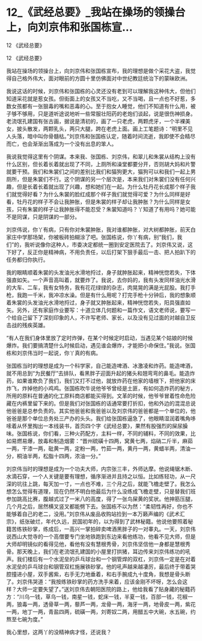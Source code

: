 # 12_《武经总要》_我站在操场的领操台上，向刘京伟和张国栋宣...

12 《武经总要》

12 《武经总要》

我站在操场的领操台上，向刘京伟和张国栋宣布，我的理想是做个采花大盗，我觉得自己格外伟大，面对眼前的方圆十里仿佛面对中世纪教廷统治下的蒙昧欧洲。

我说这话的时候，刘京伟和张国栋的心灵还没有老到可以理解我这种伟大，但他们知道采花就是惹女孩。但街面上的女孩又不当吃，又不当喝，且一点也不好惹，多数女孩都有一张狠毒的嘴和恶毒的心。至于抱女人睡觉，他们不知道有什么用，被子够不够用，只是道听途说地听一些常服壮阳药的老炮们谈起，说是很伤神损身。老流氓孔建国有张古画，据说是清初的，画了一只老虎，两颗虎牙，一个半裸美女，披头散发，两颗乳头，两只大腿，跨在老虎上面。画上工笔题诗：“明里不见人头落，暗中叫你骨髓枯。”刘京伟和张国栋认定，随着时间流逝，我即使不会精尽而亡，也会渐渐出落成为一个没有出息的笨人。

我说我觉得这里有个阴谋。本来我、张国栋、刘京伟，和翠儿和朱裳从结构上没有什么区别，但长着长着就出现了不同，上厕所和澡堂都要分开，否则胡大妈和片警就要干预。我们和朱裳们之间的差别比我们和猫狗更大，猫狗可以和我们一起上男厕所，但是朱裳们不行。这个阴谋的另一个层次是，本来我们对朱裳们没有任何兴趣，但是长着长着就出现了兴趣，想和她们在一起。为什么牡丹花长成那个样子我们就觉得好看？为什么朱裳的脸红成那个样子我们就觉得可爱？为什么同样是好看，牡丹花的样子不会让我肿胀，但是朱裳的样子却让我肿胀？为什么同样是女孩，只有朱裳的样子让我肿胀得不能忍受？朱裳知道吗？丫知道了有用吗？她可能不是同谋，只是阴谋的一部分。

刘京伟说，你丫有病，只有你对朱裳肿胀，我对谁都肿胀，对大树都肿胀，前天白家庄中学那场架，你被板砖拍糊涂了吧。张国栋说，你丫有病，别“我们，我们”的，我听说像你这种人，市委决定都统一圈到安定医院去了。刘京伟又说，这下好了，反正你是精神病，不用负责任，以后打架下狠手最后一击、把人拍趴下的任务都归你执行。

我的眼睛顺着朱裳的头发油光水滑地捋过，身子就肿胀起来，精神恍惚若失，下体强直如矢。一个声音高叫着，就要炸了。我说，去你妈的，我有头发同样油光水滑的大车、二车，我有女特务，我有花花绿绿的杂志，肉晃晃的满是光屁股。我打手枪，我跑一千米，我冲凉水澡。但是有什么用呢？打完手枪十分钟后，我的想象顺着朱裳的头发油光水滑地捋过，身子就又肿胀起来，精神恍惚若失，阳具强直如矢。另外，还有家庭作业要写：十道立体几何题和一篇作文，语文老师说，要写一个给自己留下了深刻印象的人，不许写老师、家长，以及没有见过面的对越自卫反击战的残疾英雄。

“有人在我们身体里放了定时炸弹，在某个时候定时启动，当遇见某个姑娘的时候爆炸。我们要搞清楚什么时候启动，遇见谁会爆炸，才能把小命保住。”我说。张国栋和刘京伟当时一起说，你丫真的有病。

张国栋当时的理想是成为一个科学家，自己能造啤酒、冰激凌和炸药。能造啤酒，就不用总到“为民餐厅”去排队，看黑胖子迎面升起的猪头和翘弯弯的鼻毛。能造炸药，如果谁欺负了我们，我们又打不过他，就放炸药在他家的墙根下，把他家的床炸飞，炸掉他的小鸡鸡。张国栋吹牛说他爷爷曾经是土匪，有如何造炸药的秘方，所用的原料在普通的化工原料商店都能买得到。文革的时候，他爷爷冒着性命危险藏在内裤里留下来的。但是我们对张国栋的话通常要打折扣，他和外边的混混总说他爸爸是总参负责的。其实他爸爸和我爸爸以及刘京伟的爸爸都是一个单位的，他爸爸是那个单位总务处三产办的头头。我们给张国栋逼急了，他眼睛湿润着嘴角哆嗦着从怀里掏出一本线装书，首页四个字《武经总要》，果然有股强烈的屎尿臊味。张国栋说，你们看，三种火药配方，主料一样，不同的辅料，不同的效果，比如易燃易爆，放毒和制造烟雾：“晋州硫磺十四两，窝黄七两，焰硝二斤半，麻茹一两，干漆一两，砒黄一两，定粉一两，竹茹一两，黄丹一两，黄蜡半两，清油一分，桐油半两，松脂十四两，浓油一分。”

刘京伟当时的理想是成为一个功夫大师，内宗张三丰，外师达摩。他说绳锯木断、水滴石穿，一个人关键是要有理想，循序渐进并且持之以恒。比如练轻功，从一尺深的坑往上跳，每天加一寸，一点也不难，三个月之后，就能飞檐走壁了。我怎么想怎么觉得有道理，现在仍然不明白他最后为什么没练成飞檐走壁，只是替我们班参加跳高比赛，腹越式过了一米八的高度，得了一张鸟屎黄的奖状。他抻筋压腿，几个月之后，居然横叉竖叉都能劈下去。张国栋不以为然：“柔韧性再好，你也不能够着自己的老二，没用。”刘京伟从废品收购站捡到一本万籁声编的《武术汇宗》，纸张破烂，年代久远，民国初年的，以为得到了武林秘籍。他说他要照着秘籍苦练铁砂掌，练成后，一高兴一掌拍碎卖啤酒黑胖子的一对睾丸。一天，刘京伟说西山大觉寺的一个高僧要专门坐地铁跑到东边来看他练功，他看不见大师，但是大师却明镜似的看得见他，看他有没有慧根秀骨，刘京伟坚信他一身都是慧根秀骨。那天晚上，我们在老流氓孔建国的小屋里打拱猪，耳边传来刘京伟练功的吼声。我们楼后有一个水泥垒的乒乓球台和一个钢管焊的双杠，刘京伟一定是在对着水泥垒的乒乓球台和钢管双杠施展铁砂掌。他的吼声越来越凄厉，最后终于带着哭腔撞进小屋，双手酱紫，右手无力地垂着，和右手腕成九十度角，我想是骨头断了。刘京伟哭道：“我按练铁砂掌的药方洗手来着，应该金刚不坏呀，怎么会这样？大师一定要失望了。”送刘京伟去朝阳医院的路上，他给我看了贴身藏的秘籍药方：“川乌一钱，草乌一钱，南星一钱，蛇床一钱，半夏一钱，百部一钱，花椒一两，狼毒一两，透骨草一两，藜芦一两，龙骨一两，海牙一两，地骨皮一两，紫花一两，地丁一两，青盐四两，硫磺一两，刘寄奴二两，用醋五中大碗，水五碗，约熬至七碗为度。”

我心里想，这两丫的没精神病才怪，还说我？